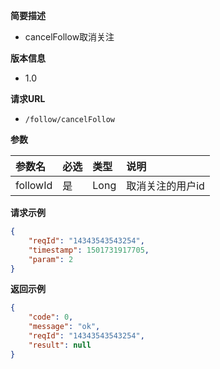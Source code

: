**简要描述** 
- cancelFollow取消关注

**版本信息**
- 1.0

**请求URL** 
- `/follow/cancelFollow `

**参数** 

|参数名|必选|类型|说明|
|:---- |:---   |:---|:----- |
|followId |是 | Long | 取消关注的用户id |


**请求示例**

```JSON
{
    "reqId": "14343543543254",
    "timestamp": 1501731917705,
    "param": 2
}
```

 **返回示例**

```JSON
{
    "code": 0,
    "message": "ok",
    "reqId": "14343543543254",
    "result": null
}
```

